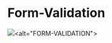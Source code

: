 # Form-Validation

<img src="https://i.ibb.co/vjWfd5P/IMG-20220713-230534-051.jpg"><alt="FORM-VALIDATION">
